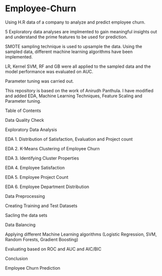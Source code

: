 # Employee-Churn



Using H.R data of a company to analyze and predict employee churn.

5 Exploratory data analyses are implmented to gain meaningful insights out and understand the prime features to be used for prediction.

SMOTE sampling technique is used to upsample the data. Using the sampled data, different machine learning algorithms have been implemented.

LR, Kernel SVM, RF and GB were all applied to the sampled data and the model performance was evaluated on AUC.

Parameter tuning was carried out.

This repository is based on the work of Anirudh Panthula. I have modified and added EDA, Machine Learning Techniques, Feature Scaling and Parameter tuning.

Table of Contents

Data Quality Check

Exploratory Data Analysis

EDA 1. Distribution of Satisfaction, Evaluation and Project count

EDA 2. K-Means Clustering of Employee Churn

EDA 3. Identifying Cluster Properties

EDA 4. Employee Satisfaction

EDA 5. Employee Project Count

EDA 6. Employee Department Distribution

Data Preprocessing

Creating Training and Test Datasets

Sacling the data sets

Data Balancing

Applying different Machine Learning algorithms (Logistic Regression, SVM, Random Forests, Gradient Boosting)

Evaluating based on ROC and AUC and AIC/BIC

Conclusion

Employee Churn Prediction
